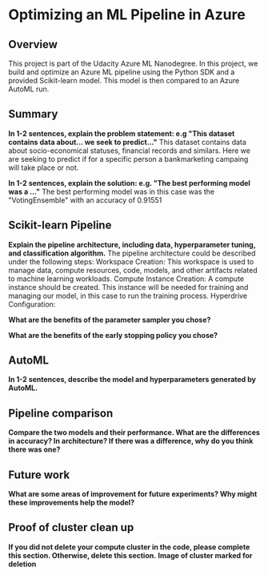 # Optimizing an ML Pipeline in Azure

## Overview
This project is part of the Udacity Azure ML Nanodegree.
In this project, we build and optimize an Azure ML pipeline using the Python SDK and a provided Scikit-learn model.
This model is then compared to an Azure AutoML run.

## Summary
**In 1-2 sentences, explain the problem statement: e.g "This dataset contains data about... we seek to predict..."**
This dataset contains data about socio-economical statuses, financial records and similars. Here we are seeking to predict if for a specific person a bankmarketing campaing will take place or not.

**In 1-2 sentences, explain the solution: e.g. "The best performing model was a ..."**
The best performing model was in this case was the "VotingEnsemble" with an accuracy of 0.91551

## Scikit-learn Pipeline
**Explain the pipeline architecture, including data, hyperparameter tuning, and classification algorithm.**
The pipeline architecture could be described under the following steps:
Workspace Creation:
This workspace is used to manage data, compute resources, code, models, and other artifacts related to machine learning workloads.
Compute Instance Creation:
A compute instance should be created. This instance will be needed for training and managing our model, in this case to run the training process.
Hyperdrive Configuration:

**What are the benefits of the parameter sampler you chose?**

**What are the benefits of the early stopping policy you chose?**

## AutoML
**In 1-2 sentences, describe the model and hyperparameters generated by AutoML.**

## Pipeline comparison
**Compare the two models and their performance. What are the differences in accuracy? In architecture? If there was a difference, why do you think there was one?**

## Future work
**What are some areas of improvement for future experiments? Why might these improvements help the model?**

## Proof of cluster clean up
**If you did not delete your compute cluster in the code, please complete this section. Otherwise, delete this section.**
**Image of cluster marked for deletion**

